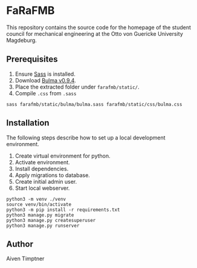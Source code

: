 # FaRaFMB

This repository contains the source code for the homepage of the student 
council for mechanical engineering at the Otto von Guericke University 
Magdeburg.

## Prerequisites

1. Ensure [Sass](https://sass-lang.com/install/) is installed.
2. Download [Bulma v0.9.4](https://github.com/jgthms/bulma/releases/tag/0.9.4). 
3. Place the extracted folder under `farafmb/static/`.
4. Compile `.css` from `.sass`

```commandline
sass farafmb/static/bulma/bulma.sass farafmb/static/css/bulma.css
```

## Installation

The following steps describe how to set up a local development environment.

1. Create virtual environment for python.
2. Activate environment.
3. Install dependencies.
4. Apply migrations to database.
5. Create initial admin user.
6. Start local webserver.

```commandline
python3 -m venv ./venv
source venv/bin/activate
python3 -m pip install -r requirements.txt
python3 manage.py migrate
python3 manage.py createsuperuser
python3 manage.py runserver
```

## Author

Aiven Timptner

